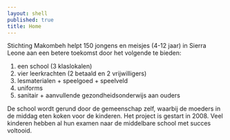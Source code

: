 ```yaml
---
layout: shell
published: true
title: Home
---
```


Stichting Makombeh helpt 150 jongens en meisjes (4-12 jaar) in Sierra Leone aan een betere toekomst door het volgende te bieden:

1. een school (3 klaslokalen)
2. vier leerkrachten (2 betaald en 2 vrijwilligers)
3. lesmaterialen + speelgoed + speelveld
4. uniforms
5. sanitair + aanvullende gezondheidsonderwijs aan ouders

De school wordt gerund door de gemeenschap zelf, waarbij de moeders 
in de middag eten koken voor de kinderen. Het project is gestart in 2008. Veel kinderen hebben al hun examen naar de middelbare school met succes voltooid.
